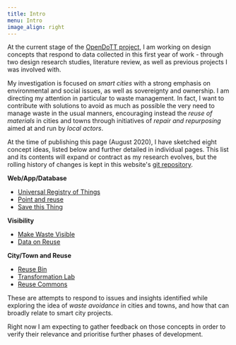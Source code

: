 ```yaml
---
title: Intro
menu: Intro
image_align: right
---
```


At the current stage of the [OpenDoTT project](https://is.efeefe.me/opendott), I am working on design concepts that respond to data collected in this first year of work - through two design research studies, literature review, as well as previous projects I was involved with.

My investigation is focused on *smart cities* with a strong emphasis on environmental and social issues, as well as sovereignty and ownership. I am directing my attention in particular to waste management. In fact, I want to contribute with solutions to avoid as much as possible the very need to manage waste in the usual manners, encouraging instead the *reuse of materials* in cities and towns through initiatives of *repair and repurposing* aimed at and run by *local actors*.

At the time of publishing this page (August 2020), I have sketched eight concept ideas, listed below and further detailed in individual pages. This list and its contents will expand or contract as my research evolves, but the rolling history of changes is kept in this website's [git repository](https://github.com/efeefe/is/tree/master/pages/concepts).

**Web/App/Database**

- [Universal Registry of Things](universal-registry-things)
- [Point and reuse](point-reuse)
- [Save this Thing](save-this-thing)

**Visibility**

- [Make Waste Visible](make-waste-visible)
- [Data on Reuse](data-reuse)

**City/Town and Reuse**

- [Reuse Bin](reuse-bin)
- [Transformation Lab](transformation-lab)
- [Reuse Commons](reuse-commons)

These are attempts to respond to issues and insights identified while exploring the idea of *waste avoidance* in cities and towns, and how that can broadly relate to smart city projects.

Right now I am expecting to gather feedback on those concepts in order to verify their relevance and prioritise further phases of development.

